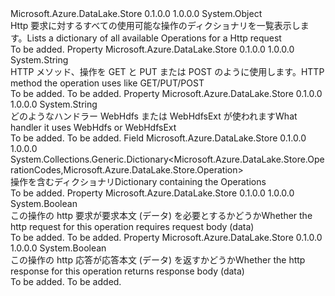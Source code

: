 <Type Name="Operation" FullName="Microsoft.Azure.DataLake.Store.Operation">
  <TypeSignature Language="C#" Value="public sealed class Operation" />
  <TypeSignature Language="ILAsm" Value=".class public auto ansi sealed beforefieldinit Operation extends System.Object" />
  <TypeSignature Language="DocId" Value="T:Microsoft.Azure.DataLake.Store.Operation" />
  <TypeSignature Language="VB.NET" Value="Public NotInheritable Class Operation" />
  <TypeSignature Language="F#" Value="type Operation = class" />
  <AssemblyInfo>
    <AssemblyName>Microsoft.Azure.DataLake.Store</AssemblyName>
    <AssemblyVersion>0.1.0.0</AssemblyVersion>
    <AssemblyVersion>1.0.0.0</AssemblyVersion>
  </AssemblyInfo>
  <Base>
    <BaseTypeName>System.Object</BaseTypeName>
  </Base>
  <Interfaces />
  <Docs>
    <summary>
            <span data-ttu-id="2bdf5-101">Http 要求に対するすべての使用可能な操作のディクショナリを一覧表示します。</span><span class="sxs-lookup"><span data-stu-id="2bdf5-101">Lists a dictionary of all available Operations for a Http request</span></span>
            </summary>
    <remarks>To be added.</remarks>
  </Docs>
  <Members>
    <Member MemberName="Method">
      <MemberSignature Language="C#" Value="public string Method { get; }" />
      <MemberSignature Language="ILAsm" Value=".property instance string Method" />
      <MemberSignature Language="DocId" Value="P:Microsoft.Azure.DataLake.Store.Operation.Method" />
      <MemberSignature Language="VB.NET" Value="Public ReadOnly Property Method As String" />
      <MemberSignature Language="F#" Value="member this.Method : string" Usage="Microsoft.Azure.DataLake.Store.Operation.Method" />
      <MemberType>Property</MemberType>
      <AssemblyInfo>
        <AssemblyName>Microsoft.Azure.DataLake.Store</AssemblyName>
        <AssemblyVersion>0.1.0.0</AssemblyVersion>
        <AssemblyVersion>1.0.0.0</AssemblyVersion>
      </AssemblyInfo>
      <ReturnValue>
        <ReturnType>System.String</ReturnType>
      </ReturnValue>
      <Docs>
        <summary>
            <span data-ttu-id="2bdf5-102">HTTP メソッド、操作を GET と PUT または POST のように使用します。</span><span class="sxs-lookup"><span data-stu-id="2bdf5-102">HTTP method the operation uses like GET/PUT/POST</span></span>
            </summary>
        <value>To be added.</value>
        <remarks>To be added.</remarks>
      </Docs>
    </Member>
    <Member MemberName="Namespace">
      <MemberSignature Language="C#" Value="public string Namespace { get; }" />
      <MemberSignature Language="ILAsm" Value=".property instance string Namespace" />
      <MemberSignature Language="DocId" Value="P:Microsoft.Azure.DataLake.Store.Operation.Namespace" />
      <MemberSignature Language="VB.NET" Value="Public ReadOnly Property Namespace As String" />
      <MemberSignature Language="F#" Value="member this.Namespace : string" Usage="Microsoft.Azure.DataLake.Store.Operation.Namespace" />
      <MemberType>Property</MemberType>
      <AssemblyInfo>
        <AssemblyName>Microsoft.Azure.DataLake.Store</AssemblyName>
        <AssemblyVersion>0.1.0.0</AssemblyVersion>
        <AssemblyVersion>1.0.0.0</AssemblyVersion>
      </AssemblyInfo>
      <ReturnValue>
        <ReturnType>System.String</ReturnType>
      </ReturnValue>
      <Docs>
        <summary>
            <span data-ttu-id="2bdf5-103">どのようなハンドラー WebHdfs または WebHdfsExt が使われます</span><span class="sxs-lookup"><span data-stu-id="2bdf5-103">What handler it uses WebHdfs or WebHdfsExt</span></span>
            </summary>
        <value>To be added.</value>
        <remarks>To be added.</remarks>
      </Docs>
    </Member>
    <Member MemberName="Operations">
      <MemberSignature Language="C#" Value="public static System.Collections.Generic.Dictionary&lt;Microsoft.Azure.DataLake.Store.OperationCodes,Microsoft.Azure.DataLake.Store.Operation&gt; Operations;" />
      <MemberSignature Language="ILAsm" Value=".field public static class System.Collections.Generic.Dictionary`2&lt;valuetype Microsoft.Azure.DataLake.Store.OperationCodes, class Microsoft.Azure.DataLake.Store.Operation&gt; Operations" />
      <MemberSignature Language="DocId" Value="F:Microsoft.Azure.DataLake.Store.Operation.Operations" />
      <MemberSignature Language="VB.NET" Value="Public Shared Operations As Dictionary(Of OperationCodes, Operation) " />
      <MemberSignature Language="F#" Value=" staticval mutable Operations : System.Collections.Generic.Dictionary&lt;Microsoft.Azure.DataLake.Store.OperationCodes, Microsoft.Azure.DataLake.Store.Operation&gt;" Usage="Microsoft.Azure.DataLake.Store.Operation.Operations" />
      <MemberType>Field</MemberType>
      <AssemblyInfo>
        <AssemblyName>Microsoft.Azure.DataLake.Store</AssemblyName>
        <AssemblyVersion>0.1.0.0</AssemblyVersion>
        <AssemblyVersion>1.0.0.0</AssemblyVersion>
      </AssemblyInfo>
      <ReturnValue>
        <ReturnType>System.Collections.Generic.Dictionary&lt;Microsoft.Azure.DataLake.Store.OperationCodes,Microsoft.Azure.DataLake.Store.Operation&gt;</ReturnType>
      </ReturnValue>
      <Docs>
        <summary>
            <span data-ttu-id="2bdf5-104">操作を含むディクショナリ</span><span class="sxs-lookup"><span data-stu-id="2bdf5-104">Dictionary containing the Operations</span></span>
            </summary>
        <remarks>To be added.</remarks>
      </Docs>
    </Member>
    <Member MemberName="RequiresBody">
      <MemberSignature Language="C#" Value="public bool RequiresBody { get; }" />
      <MemberSignature Language="ILAsm" Value=".property instance bool RequiresBody" />
      <MemberSignature Language="DocId" Value="P:Microsoft.Azure.DataLake.Store.Operation.RequiresBody" />
      <MemberSignature Language="VB.NET" Value="Public ReadOnly Property RequiresBody As Boolean" />
      <MemberSignature Language="F#" Value="member this.RequiresBody : bool" Usage="Microsoft.Azure.DataLake.Store.Operation.RequiresBody" />
      <MemberType>Property</MemberType>
      <AssemblyInfo>
        <AssemblyName>Microsoft.Azure.DataLake.Store</AssemblyName>
        <AssemblyVersion>0.1.0.0</AssemblyVersion>
        <AssemblyVersion>1.0.0.0</AssemblyVersion>
      </AssemblyInfo>
      <ReturnValue>
        <ReturnType>System.Boolean</ReturnType>
      </ReturnValue>
      <Docs>
        <summary>
            <span data-ttu-id="2bdf5-105">この操作の http 要求が要求本文 (データ) を必要とするかどうか</span><span class="sxs-lookup"><span data-stu-id="2bdf5-105">Whether the http request for this operation requires request body (data)</span></span>
            </summary>
        <value>To be added.</value>
        <remarks>To be added.</remarks>
      </Docs>
    </Member>
    <Member MemberName="ReturnsBody">
      <MemberSignature Language="C#" Value="public bool ReturnsBody { get; }" />
      <MemberSignature Language="ILAsm" Value=".property instance bool ReturnsBody" />
      <MemberSignature Language="DocId" Value="P:Microsoft.Azure.DataLake.Store.Operation.ReturnsBody" />
      <MemberSignature Language="VB.NET" Value="Public ReadOnly Property ReturnsBody As Boolean" />
      <MemberSignature Language="F#" Value="member this.ReturnsBody : bool" Usage="Microsoft.Azure.DataLake.Store.Operation.ReturnsBody" />
      <MemberType>Property</MemberType>
      <AssemblyInfo>
        <AssemblyName>Microsoft.Azure.DataLake.Store</AssemblyName>
        <AssemblyVersion>0.1.0.0</AssemblyVersion>
        <AssemblyVersion>1.0.0.0</AssemblyVersion>
      </AssemblyInfo>
      <ReturnValue>
        <ReturnType>System.Boolean</ReturnType>
      </ReturnValue>
      <Docs>
        <summary>
            <span data-ttu-id="2bdf5-106">この操作の http 応答が応答本文 (データ) を返すかどうか</span><span class="sxs-lookup"><span data-stu-id="2bdf5-106">Whether the http response for this operation returns response body (data)</span></span>
            </summary>
        <value>To be added.</value>
        <remarks>To be added.</remarks>
      </Docs>
    </Member>
  </Members>
</Type>